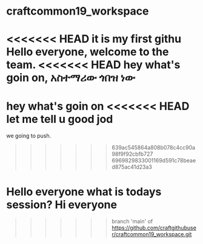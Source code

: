 # craftcommon19_workspace
<<<<<<< HEAD
it is my first githu
Hello everyone, welcome to the team.
<<<<<<< HEAD
hey what's goin on, አስተማሪው ጎበዝ ነው 
=======
hey what's goin on 
<<<<<<< HEAD
let me tell u good jod 
=======
we going to push.
>>>>>>> 639ac545864a808b078c4cc90a98f9f92cbfb727
>>>>>>> 6969829833001169d591c78beaed875ac41d23a3

Hello everyone what is todays session? 
Hi everyone
=======
>>>>>>> branch 'main' of https://github.com/craftgithubuser/craftcommon19_workspace.git
